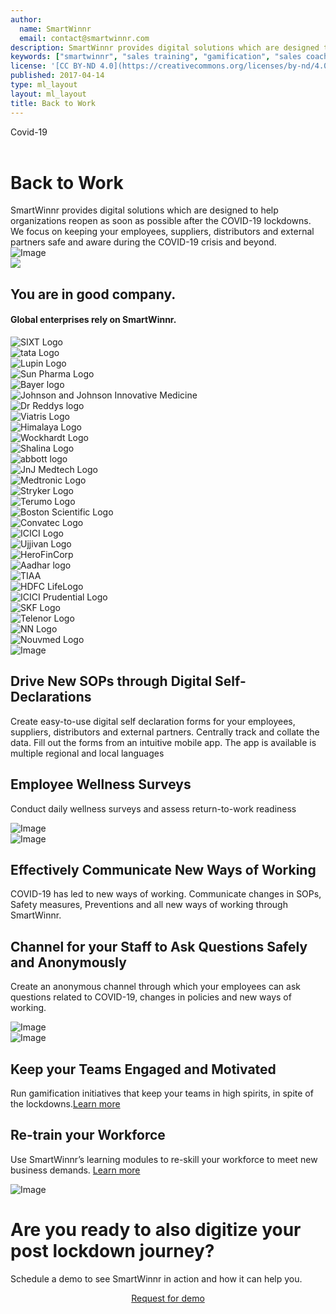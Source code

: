 ```yaml
---
author:
  name: SmartWinnr
  email: contact@smartwinnr.com
description: SmartWinnr provides digital solutions which are designed to help organizations reopen as soon as possible after the COVID-19 lockdowns. We focus on keeping your employees, suppliers, distributors and external partners safe and aware during the COVID-19 crisis and beyond.
keywords: ["smartwinnr", "sales training", "gamification", "sales coaching", "sales performance", "sales enablement", "solutions"]
license: '[CC BY-ND 4.0](https://creativecommons.org/licenses/by-nd/4.0)'
published: 2017-04-14
type: ml_layout
layout: ml_layout
title: Back to Work
---
```


<div class="row ml_no_padding_top_bottom_right50 ml_blue_bg_gradient ml_div_contents_in_center">
  <div class="col-lg-4 col-md-12 col-sm-12 col-xs-12 ml-padding-top10">
      <div class="ml_label ml_smartfeed_badge ml-margin-top-sections">Covid-19</div><br>
      <h1 class="ml_body_text_white ml-margin-bottom10">Back to Work</h1>
      <div class="ml-font20 ml_body_text_white">SmartWinnr provides digital solutions which are designed to help organizations reopen as soon as possible after the COVID-19 lockdowns. We focus on keeping your employees, suppliers, distributors and external partners safe and aware during the COVID-19 crisis and beyond.</div>
  </div>
  <div class="col-lg-8 col-md-12 col-sm-12 col-xs-12 text-center padding0">
    <img class="ml-image" alt="Image" src="../images/post-lockdown/postlockdown title picture.png"/>
  </div>
</div>
<img class="swoop" src="/images/swoop_mask.min.svg">

<section class="ml-key-points ml-background-white">
  <div class="padding50 ml-padding-bottom10">
    <div class="row">
      <div class="col-md-12 col-sm-12">
        <h1 class="text-center ml_body_text_black ml-margin-bottom20">You are in good company.</h1>
        <h4 class="text-center ml_body_text_black ml-margin-bottom20">Global enterprises rely on SmartWinnr.</h4>
      </div>
    </div>
    <div class="row text-center paddingLogo">
      <div class="ml_logo_grid">
        <div class="ml_height_100_flex ml_div_contents_in_center">
          <img class="ml_company_logo_home ml_height_25" src="/images/org-logos/SIXT-logo.png" alt="SIXT Logo">
        </div>
        <div class="ml_height_100_flex ml_div_contents_in_center">
          <img class="ml_company_logo_home ml_height_40" src="/images/org-logos/TATA_consumer.png" alt="tata Logo">
        </div>
        <div class="ml_height_100_flex ml_div_contents_in_center">
          <img class="ml_company_logo_home ml_height_55" src="/images/org-logos/Lupin-Logo.png" alt="Lupin Logo">
        </div>
        <div class="ml_height_100_flex ml_div_contents_in_center">
          <img class="ml_company_logo_home ml_height_70" src="/images/org-logos/Sun-Pharma.png" alt="Sun Pharma Logo">
        </div>
        <div class="ml_height_100_flex ml_div_contents_in_center">
          <img class="ml_company_logo_home ml_height_55" src="/images/org-logos/bayer-logo.svg" alt="Bayer logo">
        </div>
        <div class="ml_height_100_flex ml_div_contents_in_center">
          <img class="ml_company_logo_home ml_height_25"
            src="/images/org-logos/Johnson-Johnson-Innovative-Medicine-logo.png"
            alt="Johnson and Johnson Innovative Medicine">
        </div>
        <div class="ml_height_100_flex ml_div_contents_in_center">
          <img class="ml_company_logo_home ml_height_30" src="/images/org-logos/Dr_reddys.png" alt="Dr Reddys logo">
        </div>
        <div class="ml_height_100_flex ml_div_contents_in_center">
          <img class="ml_company_logo_home ml_height_30" src="/images/org-logos/viatris-logo.png" alt="Viatris Logo">
        </div>
        <div class="ml_height_100_flex ml_div_contents_in_center">
          <img class="ml_company_logo_home ml_height_30" src="/images/org-logos/The_Himalaya_Drug_Company_logo.png"
            alt="Himalaya Logo">
        </div>
        <div class="ml_height_100_flex ml_div_contents_in_center">
          <img class="ml_company_logo_home ml_height_40" src="/images/org-logos/Wockhardt-logo.png"
            alt="Wockhardt Logo">
        </div>
        <div class="ml_height_100_flex ml_div_contents_in_center">
          <img class="ml_company_logo_home ml_height_50" src="/images/org-logos/Shalina_healthcare.png"
            alt="Shalina Logo">
        </div>
        <div class="ml_height_100_flex ml_div_contents_in_center">
          <img class="ml_company_logo_home ml_height_25" src="/images/org-logos/Abbott.png" alt="abbott logo">
        </div>
        <div class="ml_height_100_flex ml_div_contents_in_center">
          <img class="ml_company_logo_home ml_height_25" src="/images/org-logos/JnJ_MedTech.png" alt="JnJ Medtech Logo">
        </div>
        <div class="ml_height_100_flex ml_div_contents_in_center">
          <img class="ml_company_logo_home ml_height_18" src="/images/org-logos/medtronic.png" alt="Medtronic Logo">
        </div>
        <div class="ml_height_100_flex ml_div_contents_in_center">
          <img class="ml_company_logo_home ml_height_20" src="/images/org-logos/Stryker-Logo.png" alt="Stryker Logo">
        </div>
        <div class="ml_height_100_flex ml_div_contents_in_center">
          <img class="ml_company_logo_home ml_height_25" src="/images/org-logos/Terumo-logo.png" alt="Terumo Logo">
        </div>
        <div class="ml_height_100_flex ml_div_contents_in_center">
          <img class="ml_company_logo_home ml_height_50" src="/images/org-logos/bsc.png" alt="Boston Scientific Logo">
        </div>
        <div class="ml_height_100_flex ml_div_contents_in_center">
          <img class="ml_company_logo_home ml_height_35" src="/images/org-logos/convatec-logo.png" alt="Convatec Logo">
        </div>
        <div class="ml_height_100_flex ml_div_contents_in_center">
          <img class="ml_company_logo_home ml_height_30" src="/images/org-logos/icici_bank_logo.webp" alt="ICICI Logo">
        </div>
        <div class="ml_height_100_flex ml_div_contents_in_center">
          <img class="ml_company_logo_home ml_height_25" src="/images/org-logos/Ujjivan-logo.png" alt="Ujjivan Logo">
        </div>
        <div class="ml_height_100_flex ml_div_contents_in_center">
          <img class="ml_company_logo_home ml_height_55 ml-margin-top10" src="/images/org-logos/Hero_FinCorp.png"
            alt="HeroFinCorp">
        </div>
        <div class="ml_height_100_flex ml_div_contents_in_center">
          <img class="ml_company_logo_home ml_height_35 ml-margin-top10"
            src="/images/org-logos/Aadhar_housing_finance.png" alt="Aadhar logo">
        </div>
        <div class="ml_height_100_flex ml_div_contents_in_center">
          <img class="ml_company_logo_home ml_height_20" src="/images/org-logos/TIAA-Logo.png" alt="TIAA">
        </div>
        <div class="ml_height_100_flex ml_div_contents_in_center">
          <img class="ml_company_logo_home ml_height_40" src="/images/org-logos/HDFC-life.png" alt="HDFC LifeLogo">
        </div>
        <div class="ml_height_100_flex ml_div_contents_in_center">
          <img class="ml_company_logo_home ml_height_30" src="/images/org-logos/icici_prudential.png"
            alt="ICICI Prudential Logo">
        </div>
        <div class="ml_height_100_flex ml_div_contents_in_center">
          <img class="ml_company_logo_home ml_height_25" src="/images/org-logos/skf-logo.png" alt="SKF Logo">
        </div>
        <div class="ml_height_100_flex ml_div_contents_in_center">
          <img class="ml_company_logo_home ml_height_25" src="/images/org-logos/telenor_new_lockup_black.png"
            alt="Telenor Logo">
        </div>
        <div class="ml_height_100_flex ml_div_contents_in_center">
          <img class="ml_company_logo_home ml_height_40" src="/images/org-logos/nn-logo.png" alt="NN Logo">
        </div>
        <div class="ml_height_100_flex ml_div_contents_in_center">
          <img class="ml_company_logo_home ml_height_35" src="/images/org-logos/nouvmed logo.webp" alt="Nouvmed Logo">
        </div>
      </div>
    </div>
  </div>
</section>

<div class="row ml-margin0 padding50 ml-background-white ml_div_contents_in_center">
  <div class="col-lg-6 col-md-12 col-sm-12 col-xs-12 text-center">
    <img class="ml-image" alt="Image" src="../images/post-lockdown/pasted image 0.png"/>
  </div>
  <div class="col-lg-6 col-md-12 col-sm-12 col-xs-12">
      <!-- <div class="ml_label ml_smartfeed_badge">Video Coaching</div><br> -->
      <h2 class="ml_body_text_black ml-margin-bottom10">Drive New SOPs through Digital Self-Declarations</h2>
      <p class="ml-subtext ml_body_text_black">Create easy-to-use digital self declaration forms for your employees, suppliers, distributors and external partners. Centrally track and collate the data. Fill out the forms from an intuitive mobile app. The app is available is multiple regional and local languages</p>
  </div>
</div>

<div class="row ml-margin0 ml-background-white padding50 ml_div_contents_in_center">
  <div class="col-lg-6 col-md-12 col-sm-12 col-xs-12">
    <h2 class="ml_body_text_black ml-margin-bottom10"> Employee Wellness Surveys </h2>
    <p class="ml-subtext ml_body_text_black">Conduct daily wellness surveys and assess return-to-work readiness</p>
  </div>
  <div class="col-lg-6 col-md-12 col-sm-12 col-xs-12 text-center">
    <img class="ml-dreamforce-image" alt="Image" src="../images/post-lockdown/pasted image 1.png"/>
  </div>
</div>

<!-- <div class="row ml-margin0 ml_blue_bg_gradient padding50 text-center ml_body_text_white">
  <h2 class="ml-margin-bottom10">Experience the Same Video Technology that Drives Amazon Prime</h2>
  <p class="ml-subtext">Poor internet speed? Unreliable network? No problem. SmartWinnr uses the same technology that drives Amazon Prime by splitting your video into short segments. You don’t have to wait for the entire video to download to start viewing. Depending on your network speed, we automatically serve appropriate video resolution. The result - smooth viewing in any device, anywhere.</p>
</div> -->

<div class="row ml-margin0 ml_no_padding_right50 ml-background-white ml_div_contents_in_center">
  <div class="col-lg-6 col-md-12 col-sm-12 col-xs-12 text-center">
    <img class="ml-dreamforce-image" alt="Image" src="../images/post-lockdown/covid-smartfeed.png"/>
  </div>
  <div class="col-lg-6 col-md-12 col-sm-12 col-xs-12">
    <!-- <div class="ml_label ml_smartfeed_badge">CoachTogether</div><br> -->
    <h2 class="ml_body_text_black ml-margin-bottom10">Effectively Communicate New Ways of Working</h2>
    <p class="ml-subtext ml_body_text_black">COVID-19 has led to new ways of working. Communicate changes in SOPs, Safety measures, Preventions and all new ways of working through SmartWinnr.</p>
  </div>
</div>

<div class="row ml-margin0 ml-background-white padding50 ml_div_contents_in_center">
  <div class="col-lg-6 col-md-12 col-sm-12 col-xs-12">
    <h2 class="ml_body_text_black ml-margin-bottom10"> Channel for your Staff to Ask Questions Safely and Anonymously </h2>
    <p class="ml-subtext ml_body_text_black">Create an anonymous channel through which your employees can ask questions related to COVID-19, changes in policies and new ways of working.</p>
  </div>
  <div class="col-lg-6 col-md-12 col-sm-12 col-xs-12 text-center">
    <img class="ml-dreamforce-image" alt="Image" src="../images/post-lockdown/qresolve2.png"/>
  </div>
</div>

<div class="row ml-margin0 ml_no_padding_right50 ml-background-white ml_div_contents_in_center">
  <div class="col-lg-6 col-md-12 col-sm-12 col-xs-12 text-center">
    <img class="ml-image" alt="Image" src="https://d2htycb3ayzv6u.cloudfront.net/Sales%20Contest_2020-03-23_09_46/individual-team-leaderboard-combined_heynkl.png"/>
  </div>
  <div class="col-lg-6 col-md-12 col-sm-12 col-xs-12">
    <!-- <div class="ml_label ml_smartfeed_badge">CoachTogether</div><br> -->
    <h2 class="ml_body_text_black ml-margin-bottom10">Keep your Teams Engaged and Motivated</h2>
    <p class="ml-subtext ml_body_text_black">Run gamification initiatives that keep your teams in high spirits, in spite of the lockdowns.<a href="https://www.smartwinnr.com/product/gamification/" target="_blank" class="ml_custom_link">Learn more</a></p>
  </div>
</div>

<div class="row ml-margin0 ml-background-white padding50 ml_div_contents_in_center">
  <div class="col-lg-6 col-md-12 col-sm-12 col-xs-12">
    <h2 class="ml_body_text_black ml-margin-bottom10"> Re-train your Workforce </h2>
    <p class="ml-subtext ml_body_text_black">Use SmartWinnr’s learning modules to re-skill your workforce to meet new business demands. <a href="https://www.smartwinnr.com/product/targeted-learning/" target="_blank" class="ml_custom_link">Learn more</a></p>
  </div>
  <div class="col-lg-6 col-md-12 col-sm-12 col-xs-12 text-center">
    <img class="ml-dreamforce-image" alt="Image" src="https://d2htycb3ayzv6u.cloudfront.net/Targeted-Learning_2020-03-23_09_46/smartpath_details_fqmuo4.png"/>
  </div>
</div>

<!-- <div class="white padding50">
  <h2 class="text-center ml-margin-bottom30">Not to be added</h2>
  <p class="ml-subtext ml_body_text_black">SmartWinnr provides you with essential solutions designed to help businesses reopen the workplace as quickly as possible, while helping to keep employees, customers, partners, and communities safe and informed during the COVID-19 crisis and beyond.</p>
  <p class="ml-subtext ml_body_text_black">Hopefully the curve continues to flatten and re-opening our Companies/Stores will be here soon...it will be a journey and Salesforce has developed solutions designed to help businesses reopen the workplace as quickly as possible, while helping to keep employees, customers, partners, and communities safe.</p>
  <p class="ml-subtext ml_body_text_black"><a href="https://www.linkedin.com/feed/hashtag/?highlightedUpdateUrns=urn%3Ali%3Aactivity%3A6663233779068387328&keywords=%23consumergoods&originTrackingId=oKSeEEY4IzJj32DWV9XkbA%3D%3D" target="_blank">#consumergoods, #retail</a></p>
</div> -->

<div class="row ml-margin0 ml-whySM">
  <div class="col-md-12 col-sm-12">
    <h1 class="ml_body_text_white text-center">Are you ready to also digitize your post lockdown journey?</h1>
    <div class="ml_body_text_white ml-subtext text-center ml_padding_desktop">Schedule a demo to see SmartWinnr in action and how it can help you.</div>
    <p align="center" class="ml-margin-top50"><a class="ml-button" align="center" href="/request-demo">Request for demo</a></p>
  </div>
</div>
